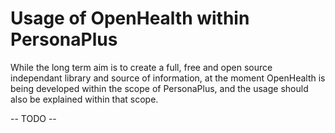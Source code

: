 # Usage of OpenHealth within PersonaPlus

While the long term aim is to create a full, free and open source independant library and source of information, at the moment OpenHealth is being developed within the scope of PersonaPlus, and the usage should also be explained within that scope.

-- TODO --
